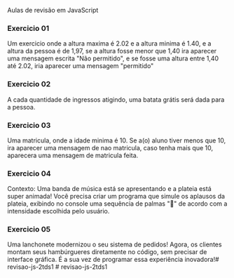 Aulas de revisão em JavaScript

### Exercicio 01
Um exercicio onde a altura maxima é 2.02 e a altura minima é 1.40, e a altura da pessoa é de 1,97, se a altura fosse menor que 1,40 ira aparecer uma mensagem escrita "Não permitido", e se fosse uma altura entre 1,40 até 2.02, iria aparecer uma mensagem "permitido"

### Exercicio 02
A cada quantidade de ingressos atigindo, uma batata grátis será dada para a pessoa.

### Exercicio 03 
Uma matricula, onde a idade minima é 10. Se a(o) aluno tiver menos que 10, ira aparecer uma mensagem de nao matricula, caso tenha mais que 10, aparecera uma mensagem de matricula feita.

### Exercicio 04
Contexto: Uma banda de música está se apresentando e a plateia está super animada! Você precisa criar um programa que simule os aplausos da plateia, exibindo no console uma sequência de palmas "👏" de acordo com a intensidade escolhida pelo usuário.

### Exercicio 05
Uma lanchonete modernizou o seu sistema de pedidos! Agora, os clientes montam seus hambúrgueres diretamente no código, sem precisar de interface gráfica. É a sua vez de programar essa experiência inovadora!#   r e v i s a o - j s - 2 t d s 1  
 #   r e v i s a o - j s - 2 t d s 1  
 